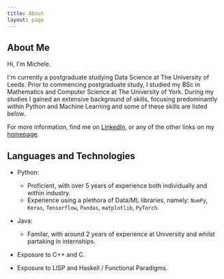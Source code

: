 ```yaml
---
title: About
layout: page
---
```

## About Me

Hi, I'm Michele. 

I'm currently a postgraduate studying Data Science at The University of Leeds. Prior to commencing postgraduate study, I studied my BSc in Mathematics and Computer Science at The University of York. During my studies I gained an extensive background of skills, focusing predominantly within Python and Machine Learning and some of these skills are listed below. 

For more information, find me on [LinkedIn](https://www.linkedin.com/in/pascalemp/), or any of the other links on my [homepage](https://pascalemp.github.io/).   

## Languages and Technologies

- Python:
    
    - Proficient, with over 5 years of experience both individually and within industry.
    - Experience using a plethora of Data/ML libraries, namely: 
        ```NumPy```, ```Keras```, ```Tensorflow```, ```Pandas```, ```matplotlib```, ```PyTorch```.

- Java:
    
    - Familar, with around 2 years of experience at University and whilst partaking in internships.

- Exposure to C++ and C.

- Exposure to LISP and Haskell / Functional Paradigms.


